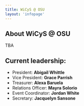 ```yaml
---
title: WiCyS @ OSU
layout: 'infopage'
---
```


## About WiCyS @ OSU
TBA

## Current leadership:

- President: **Abigail Whittle**
- Vice President: **Grace Parrish**
- Treasurer: **Alexa Baruela**
- Relations Officer: **Mayra Solorio**
- Event Coordinator: **Jordan White**
- Secretary: **Jacquelyn Sansone**